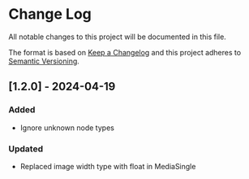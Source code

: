 # Change Log
All notable changes to this project will be documented in this file.

The format is based on [Keep a Changelog](http://keepachangelog.com/)
and this project adheres to [Semantic Versioning](http://semver.org/).

## [1.2.0] - 2024-04-19
### Added
- Ignore unknown node types

### Updated
- Replaced image width type with float in MediaSingle
